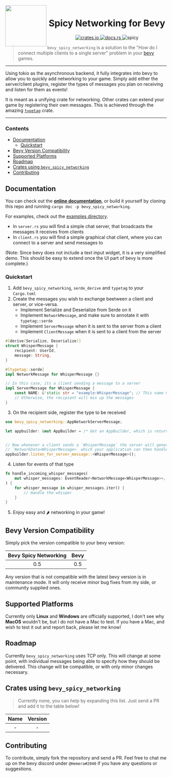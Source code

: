 <img align="left" src="assets/spicy_networking_logo.svg" width="128">
<h1 align="center">
    Spicy Networking for Bevy
</h1>

<p align="center">
    <a href="https://crates.io/crates/bevy_spicy_networking">
        <img src="https://img.shields.io/crates/v/bevy_spicy_networking?logo=rust" alt="crates.io">
    </a>
    <a href="https://docs.rs/bevy_spicy_networking">
        <img src="https://docs.rs/bevy_spicy_networking/badge.svg" alt="docs.rs">
    </a>
    <img src="https://img.shields.io/badge/%F0%9F%8C%B6%20Spicy%3F-Yes-red" alt="spicy" />
</p>

> `bevy_spicy_networking` is a solution to the "How do I connect multiple clients to a single server" problem in your [bevy](https://bevyengine.org/) games.

<hr>

Using tokio as the asynchronous backend, it fully integrates into bevy to allow you to quickly add networking to your game.
Simply add either the server/client plugins, register the types of messages you plan on receiving and listen for them as events!

It is meant as a unifying crate for networking. Other crates can extend your game by registering their own messages. This is achieved through the amazing [`typetag`](https://github.com/dtolnay/typetag) crate.

<hr>

### Contents
- [Documentation](#documentation)
  - [Quickstart](#quickstart)
- [Bevy Version Compatibility](#bevy-version-compatibility)
- [Supported Platforms](#supported-platforms)
- [Roadmap](#roadmap)
- [Crates using `bevy_spicy_networking`](#crates-using-bevy_spicy_networking)
- [Contributing](#contributing)


Documentation
-------------

You can check out the [**online documentation**](https://docs.rs/bevy_spicy_networking), or build it yourself by cloning this repo and running `cargo doc -p bevy_spicy_networking`.

For examples, check out the [examples directory](https://github.com/CabbitStudios/bevy_spicy_networking/tree/master/examples).

- In `server.rs` you will find a simple chat server, that broadcasts the messages it receives from clients
- In `client.rs` you will find a simple graphical chat client, where you can connect to a server and send messages to

(Note: Since bevy does not include a text input widget, it is a very simplified demo. This should be easy to extend once the UI part of bevy 
is more complete.)

### Quickstart

1. Add `bevy_spicy_networking`, `serde_derive` and `typetag` to your `Cargo.toml`
2. Create the messages you wish to exchange beetween a client and server, or vice-versa.
    - Implement Serialize and Deserialize from Serde on it
    - Implement `NetworkMessage`, and make sure to annotate it with `typetag::serde`
    - Implement `ServerMessage` when it is sent to the server from a client
    - Implement `ClientMessage` when it is sent to a client from the server

```rust
#[derive(Serialize, Deserialize)]
struct WhisperMessage {
    recipient: UserId,
    message: String,
}

#[typetag::serde]
impl NetworkMessage for WhisperMessage {}

// In this case, its a client sending a message to a server
impl ServerMessage for WhisperMessage {
    const NAME: &'static str = "example:WhisperMessage"; // This name needs to be unique!
    // Otherwise, the recipient will mix up the messages
}
```

3. On the recipient side, register the type to be received

```rust
use bevy_spicy_networking::AppNetworkServerMessage;

let appbuilder: &mut AppBuilder = /* Get an AppBuilder, which is returned by bevy from App::build() */;


// Now whenever a client sends a `WhisperMessage` the server will generate an event of
// `NetworkData<WhisperMessage>` which your application can then handle
appbuilder.listen_for_server_message::<WhisperMessage>();
```

4. Listen for events of that type

```rust
fn handle_incoming_whisper_messages(
    mut whisper_messages: EventReader<NetworkMessage<WhisperMessage>>,
) {
    for whisper_message in whisper_messages.iter() {
        // Handle the whisper
    }
}
```

5. Enjoy easy and 🌶 networking in your game!


Bevy Version Compatibility
--------------------------

Simply pick the version compatible to your bevy version:

| Bevy Spicy Networking | Bevy  |
| :-------------------: | :---: |
|          0.5          |  0.5  |

Any version that is not compatible with the latest bevy version is in maintenance mode.
It will only receive minor bug fixes from my side, or community supplied ones.

Supported Platforms
-------------------

Currently only **Linux** and **Windows** are officially supported, I don't see why **MacOS** wouldn't be, but I do not have a Mac to test. If you have a Mac, and wish to test it out and report back, please let me know!

Roadmap
-------

Currently `bevy_spicy_networking` uses TCP only. This will change at some point, with individual messages being able to specify how they should be delivered. This change will be compatible, or with only minor changes necessary.


Crates using `bevy_spicy_networking`
--------------------

> Currently none, you can help by expanding this list. Just send a PR and add it to the table below!

| Name | Version |
|:----:|:-------:|
|  -   |    -    |

Contributing
------------

To contribute, simply fork the repository and send a PR. Feel free to chat me up on the bevy discord under `@Hemera#2040` if you have any questions or suggestions.
